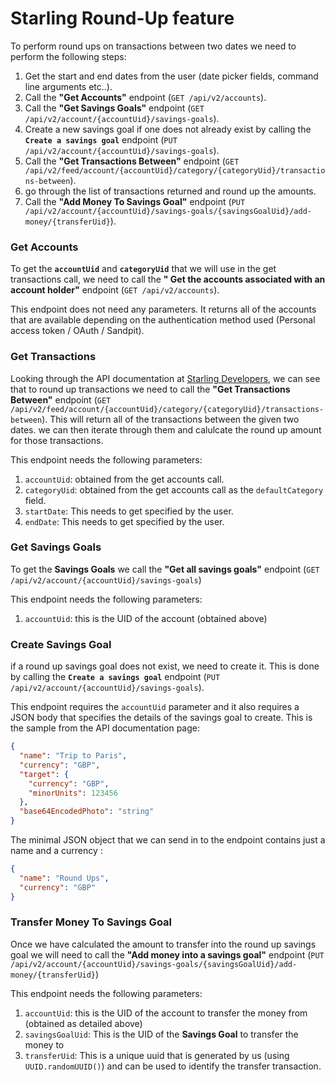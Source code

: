 # Starling Round-Up feature

To perform round ups on transactions between two dates we need to perform the following steps:

1. Get the start and end dates from the user (date picker fields, command line arguments etc..).
2. Call the **"Get Accounts"** endpoint (`GET /api/v2/accounts`).
3. Call the **"Get Savings Goals"** endpoint (`GET /api/v2/account/{accountUid}/savings-goals`).
4. Create a new savings goal if one does not already exist by calling the **`Create a savings goal`**
   endpoint (`PUT /api/v2/account/{accountUid}/savings-goals`).
6. Call the **"Get Transactions Between"**
   endpoint (`GET /api/v2/feed/account/{accountUid}/category/{categoryUid}/transactions-between`).
7. go through the list of transactions returned and round up the amounts.
8. Call the **"Add Money To Savings Goal"**
   endpoint (`PUT /api/v2/account/{accountUid}/savings-goals/{savingsGoalUid}/add-money/{transferUid}`).

### Get Accounts

To get the **`accountUid`** and **`categoryUid`** that we will use in the get transactions call, we need to call the **"
Get the accounts associated with an account holder"** endpoint (`GET /api/v2/accounts`).

This endpoint does not need any parameters. It returns all of the accounts that are available depending on the
authentication method used (Personal access token / OAuth / Sandpit).

### Get Transactions

Looking through the API documentation at [Starling Developers](https://developer.starlingbank.com/docs), we can see that
to round up transactions we need to call the **"Get Transactions Between"**
endpoint (`GET /api/v2/feed/account/{accountUid}/category/{categoryUid}/transactions-between`). This will return all of
the transactions between the given two dates. we can then iterate through them and calulcate the round up amount for
those transactions.

This endpoint needs the following parameters:

1. `accountUid`: obtained from the get accounts call.
2. `categoryUid`: obtained from the get accounts call as the `defaultCategory` field.
3. `startDate`: This needs to get specified by the user.
4. `endDate`: This needs to get specified by the user.

### Get Savings Goals

To get the **Savings Goals** we call the **"Get all savings goals"**
endpoint (`GET /api/v2/account/{accountUid}/savings-goals`)

This endpoint needs the following parameters:

1. `accountUid`: this is the UID of the account (obtained above)

### Create Savings Goal

if a round up savings goal does not exist, we need to create it. This is done by calling the **`Create a savings goal`**
endpoint (`PUT /api/v2/account/{accountUid}/savings-goals`).

This endpoint requires the `accountUid` parameter and it also requires a JSON body that specifies the details of the
savings goal to create. This is the sample from the API documentation page:

```json
{
  "name": "Trip to Paris",
  "currency": "GBP",
  "target": {
    "currency": "GBP",
    "minorUnits": 123456
  },
  "base64EncodedPhoto": "string"
}
```

The minimal JSON object that we can send in to the endpoint contains just a name and a currency :

```json
{
  "name": "Round Ups",
  "currency": "GBP"
}
```

### Transfer Money To Savings Goal

Once we have calculated the amount to transfer into the round up savings goal we will need to call the **"Add money into
a savings goal"** endpoint (`PUT /api/v2/account/{accountUid}/savings-goals/{savingsGoalUid}/add-money/{transferUid}`)

This endpoint needs the following parameters:

1. `accountUid`: this is the UID of the account to transfer the money from (obtained as detailed above)
2. `savingsGoalUid`: This is the UID of the **Savings Goal** to transfer the money to
3. `transferUid`: This is a unique uuid that is generated by us (using `UUID.randomUUID()`) and can be used to identify
   the transfer transaction.